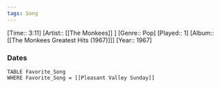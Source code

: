 ```yaml
---
tags: Song  
---
```

[Time:: 3:11]
[Artist:: [[The Monkees]] ]
[Genre:: Pop]
[Played:: 1]
[Album:: [[The Monkees Greatest Hits (1967)]]]
[Year:: 1967]
### Dates
````dataview
TABLE Favorite_Song
WHERE Favorite_Song = [[Pleasant Valley Sunday]]
````